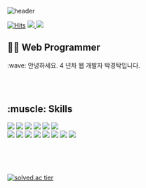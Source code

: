 ![header](https://capsule-render.vercel.app/api?type=slice&color=FF4081&text=%20Park%20Kyung%20Tak%20%20&height=200&fontSize=90&fontColor=ffffff&animation=fadeIn)

<div>
  
[![Hits](https://hits.seeyoufarm.com/api/count/incr/badge.svg?url=https%3A%2F%2Fgithub.com%DevKTak%2Fhit-counter&count_bg=red&title_bg=grey&icon=&icon_color=%23E7E7E7&title=hits&edge_flat=false)](https://hits.seeyoufarm.com)
<a href="https://www.instagram.com/k___t.p24/">
  <img src="https://img.shields.io/badge/Instagram-222222?style=flat&logo=Instagram&logoColor=E4405F"/>
</a>
<a href="mailto:qkrrudxkr77@naver.com">
  <img src="https://img.shields.io/badge/Naver-222222?style=flat&logo=Naver&logoColor=64DD17"/>
</a>  
  
<!-- <g-emoji class="g-emoji" alias="love_letter" fallback-src="https://github.githubassets.com/images/icons/emoji/unicode/1f48c.png">💌</g-emoji> <a href="mailto:qkrrudxkr77@naver.com">qkrrudxkr77@naver.com</a> -->
 
</div>
  
  <h2>🏋️‍♂ Web Programmer</h2>
  :wave: 안녕하세요. 4 년차 웹 개발자 박경탁입니다.
  
  <br /><br />
  
 <h2>:muscle: Skills</h2>

<div>
  <img src="https://img.shields.io/badge/Java-F44336?style=flat-square&logo=Java&logoColor=white"/>
  <img src="https://img.shields.io/badge/JavaScript-F7DF1E?style=flat-square&logo=JavaScript&logoColor=black"/> 
  <img src="https://img.shields.io/badge/Hibernate-59666C?style=flat-square&logo=Hibernate&logoColor=green"/>
  <img src="https://img.shields.io/badge/Thymeleaf-005F0F?style=flat-square&logo=Thymeleaf&logoColor=white"/>
  <img src="https://img.shields.io/badge/Spring Boot-6DB33F?style=flat-square&logo=Spring Boot&logoColor=white"/>
  <img src="https://img.shields.io/badge/MariaDB-003545?style=flat-square&logo=MariaDB&logoColor=white"/>
</div>

<div>
  <img src="https://img.shields.io/badge/HTML5-critical?style=flat-square&logo=HTML5&logoColor=white"/>
  <img src="https://img.shields.io/badge/CSS3-blue?style=flat-square&logo=CSS3&logoColor=white"/> 
  <img src="https://img.shields.io/badge/jQuery-283274?style=flat-square&logo=jQuery&logoColor=white"/> 
  <img src="https://img.shields.io/badge/React-61DAFB?style=flat-square&logo=React&logoColor=black"/>
  <img src="https://img.shields.io/badge/CentOS-262577?style=flat-square&logo=CentOS&logoColor=white"/>
  <img src="https://img.shields.io/badge/Git-F05032?style=flat-square&logo=Git&logoColor=white"/>
  <img src="https://img.shields.io/badge/GitHub-424242?style=flat-square&logo=GitHub&logoColor=white"/>
  <img src="https://img.shields.io/badge/GitLab-FCA121?style=flat-square&logo=GitLab&logoColor=white"/>
</div>

<br /><br /><br />


[![solved.ac tier](http://mazassumnida.wtf/api/generate_badge?boj=qkrrudxkr77)](https://solved.ac/qkrrudxkr77)
